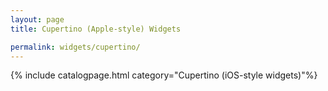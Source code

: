 ```yaml
---
layout: page
title: Cupertino (Apple-style) Widgets

permalink: widgets/cupertino/
---
```

{% include catalogpage.html category="Cupertino (iOS-style widgets)"%}  
